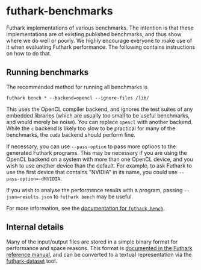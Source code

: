 futhark-benchmarks
==================

Futhark implementations of various benchmarks.  The intention is that
these implementations are of existing published benchmarks, and thus
show where we do well or poorly.  We highly encourage everyone to make
use of it when evaluating Futhark performance.  The following contains
instructions on how to do that.

Running benchmarks
------------------

The recommended method for running all benchmarks is

    futhark bench * --backend=opencl --ignore-files /lib/

This uses the OpenCL compiler backend, and ignores the test suites of
any embedded libraries (which are usually too small to be useful
benchmarks, and would merely be noise).  You can replace `opencl` with
another backend.  While the `c` backend is likely too slow to be
practical for many of the benchmarks, the `cuda` backend should
perform fine.

If necessary, you can use `--pass-option` to pass more options to the
generated Futhark programs.  This may be necessary if you are using
the OpenCL backend on a system with more than one OpenCL device, and
you wish to use another device than the default.  For example, to ask
Futhark to use the first device that contains "NVIDIA" in its name,
you could use `--pass-option=-dNVIDIA`.

If you wish to analyse the performance results with a program, passing
`--json=results.json` to `futhark bench` may be useful.

For more information, see the [documentation for `futhark bench`][0].

[0]: https://futhark.readthedocs.io/en/latest/man/futhark-bench.html

Internal details
----------------

Many of the input/output files are stored in a simple binary format
for performance and space reasons.  This format is [documented in the
Futhark reference manual][1], and can be converted to a textual
representation via the [futhark-dataset][2] tool.

[1]: http://futhark.readthedocs.io/en/latest/binary-data-format.html
[2]: http://futhark.readthedocs.io/en/latest/man/futhark-dataset.html
